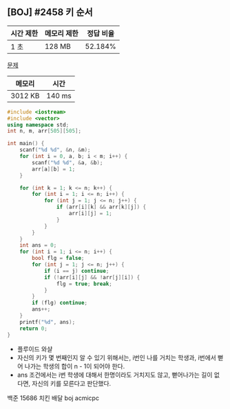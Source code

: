 ## [BOJ] #2458 키 순서

| 시간 제한 | 메모리 제한 | 정답 비율 |
| --------- | ----------- | --------- |
| 1 초      | 128 MB      | 52.184%   |

[문제](https://www.acmicpc.net/problem/2458)



| 메모리  | 시간   |
| ------- | ------ |
| 3012 KB | 140 ms |

```c++
#include <iostream>
#include <vector>
using namespace std;
int n, m, arr[505][505];

int main() {
	scanf("%d %d", &n, &m);
	for (int i = 0, a, b; i < m; i++) {
		scanf("%d %d", &a, &b);
		arr[a][b] = 1;
	}

	for (int k = 1; k <= n; k++) {
		for (int i = 1; i <= n; i++) {
			for (int j = 1; j <= n; j++) {
				if (arr[i][k] && arr[k][j]) {
					arr[i][j] = 1;
				}
			}
		}
	}
	int ans = 0;
	for (int i = 1; i <= n; i++) {
		bool flg = false;
		for (int j = 1; j <= n; j++) {
			if (i == j) continue;
			if (!arr[i][j] && !arr[j][i]) {
				flg = true; break;
			}
		}
		if (flg) continue;
		ans++;
	}
	printf("%d", ans);
	return 0;
}
```

- 플루이드 와샬
- 자신의 키가 몇 번째인지 알 수 있기 위해서는, i번인 나를 거치는 학생과, i번에서 뻗어 나가는 학생의 합이 n - 1이 되어야 한다.
- ans 조건에서는 i번 학생에 대해서 한명이라도 거치지도 않고, 뻗어나가는 길이 없다면, 자신의 키를 모른다고 판단했다.



백준 15686 치킨 배달 boj acmicpc

